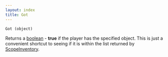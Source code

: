 ```yaml
---
layout: index
title: Got
---
```


    Got (object)

Returns a [boolean](../../types/boolean.html) - **true** if the player has the specified object. This is just a convenient shortcut to seeing if it is within the list returned by [ScopeInventory](scopeinventory.html).
